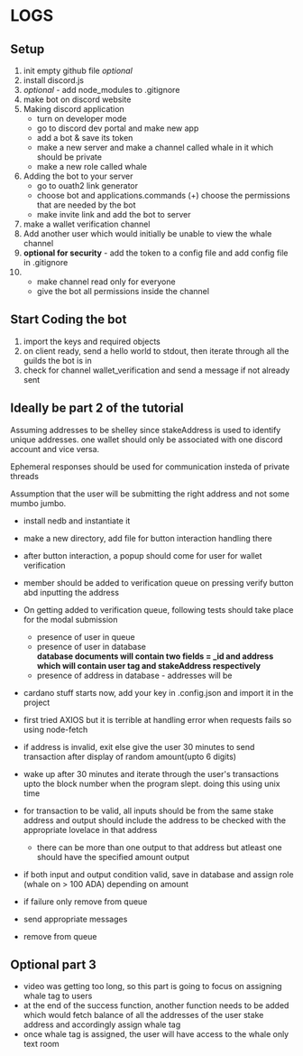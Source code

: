
# LOGS

## Setup

1. init empty github file  *optional*
2. install discord.js
3. *optional* - add node_modules to .gitignore
4. make bot on discord website 
5. Making discord application
	- turn on developer mode
	- go to discord dev portal and make new app
	- add a bot & save its token
	- make a new server and make a channel called whale in it which should be private
	- make a new role called whale
6. Adding the bot to your server
	- go to ouath2 link generator
	- choose bot and applications.commands
		(+) choose the permissions that are needed by the bot
	- make invite link and add the bot to server
7. make a wallet verification channel
8. Add another user which would initially be unable to view the whale channel
9. **optional for security** -  add the token to a config file and add config file in .gitignore
10.
	- make channel read only for everyone
	- give the bot all permissions inside the channel

## Start Coding the bot

1. import the keys and required objects
2. on client ready, send a hello world to stdout, then iterate through all the guilds the bot is in
3. check for channel wallet_verification and send a message if not already sent

## Ideally be part 2 of the tutorial 

Assuming addresses to be shelley since stakeAddress  is used to identify unique addresses.
one wallet should only be associated with one discord account and vice versa.  

Ephemeral responses should be used for communication insteda of private threads  

Assumption that the user will be submitting the right address and not some mumbo jumbo.  


- install nedb and instantiate it
- make a new directory, add file for button interaction handling there
- after button interaction, a popup should come for user for wallet verification
- member should be added to verification queue on pressing verify button abd inputting the address
- On getting added to verification queue, following tests should take place for the modal submission
	- presence of user in queue
	- presence of user in database  
	**database documents will contain two fields = _id and address which will contain user tag and stakeAddress respectively**
	- presence of address in database - addresses will be  

- cardano stuff starts now, add your key in .config.json and import it in the project
- first tried AXIOS but it is terrible at handling error when requests fails so using node-fetch
- if address is invalid, exit else give the user 30 minutes to send transaction after display of random amount(upto 6 digits)
- wake up after 30 minutes and iterate through the user's transactions upto the block number when the program slept. doing this using unix time
- for transaction to be valid, all inputs should be from the same stake address and output should include the address to be checked with the appropriate lovelace in that address
	- there can be more than one output to that address but atleast one should have the specified amount output
- if both input and output condition valid, save in database and assign role (whale on > 100 ADA) depending on amount
- if failure only remove from queue
- send appropriate messages
- remove from queue  

## Optional part 3

- video was getting too long, so this part is going to focus on assigning whale tag to users
- at the end of the success function, another function needs to be added which would fetch balance of all the addresses of the user stake address and accordingly assign whale tag
- once whale tag is assigned, the user will have access to the whale only text room  